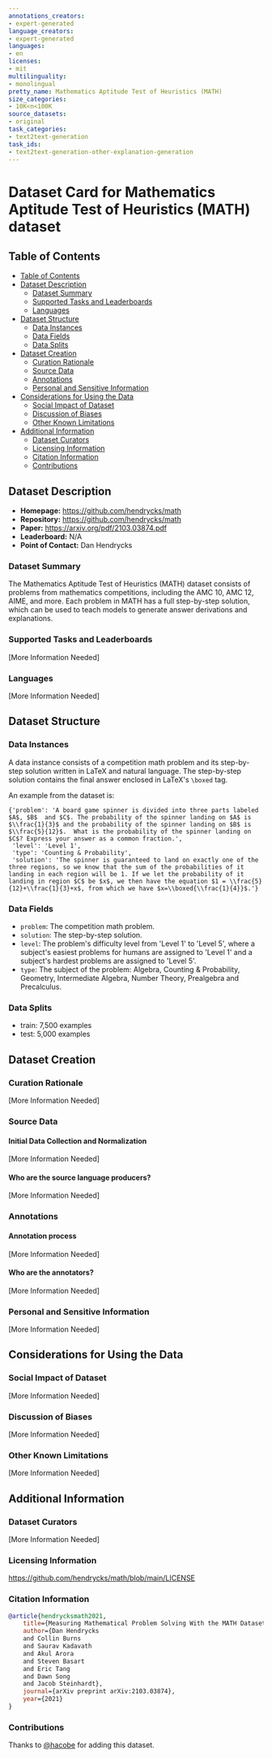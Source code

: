```yaml
---
annotations_creators:
- expert-generated
language_creators:
- expert-generated
languages:
- en
licenses:
- mit
multilinguality:
- monolingual
pretty_name: Mathematics Aptitude Test of Heuristics (MATH)
size_categories:
- 10K<n<100K
source_datasets:
- original
task_categories:
- text2text-generation
task_ids:
- text2text-generation-other-explanation-generation
---
```


# Dataset Card for Mathematics Aptitude Test of Heuristics (MATH) dataset

## Table of Contents
- [Table of Contents](#table-of-contents)
- [Dataset Description](#dataset-description)
  - [Dataset Summary](#dataset-summary)
  - [Supported Tasks and Leaderboards](#supported-tasks-and-leaderboards)
  - [Languages](#languages)
- [Dataset Structure](#dataset-structure)
  - [Data Instances](#data-instances)
  - [Data Fields](#data-fields)
  - [Data Splits](#data-splits)
- [Dataset Creation](#dataset-creation)
  - [Curation Rationale](#curation-rationale)
  - [Source Data](#source-data)
  - [Annotations](#annotations)
  - [Personal and Sensitive Information](#personal-and-sensitive-information)
- [Considerations for Using the Data](#considerations-for-using-the-data)
  - [Social Impact of Dataset](#social-impact-of-dataset)
  - [Discussion of Biases](#discussion-of-biases)
  - [Other Known Limitations](#other-known-limitations)
- [Additional Information](#additional-information)
  - [Dataset Curators](#dataset-curators)
  - [Licensing Information](#licensing-information)
  - [Citation Information](#citation-information)
  - [Contributions](#contributions)

## Dataset Description

- **Homepage:** https://github.com/hendrycks/math
- **Repository:** https://github.com/hendrycks/math
- **Paper:** https://arxiv.org/pdf/2103.03874.pdf
- **Leaderboard:** N/A
- **Point of Contact:** Dan Hendrycks

### Dataset Summary

The Mathematics Aptitude Test of Heuristics (MATH) dataset consists of problems
from mathematics competitions, including the AMC 10, AMC 12, AIME, and more. 
Each problem in MATH has a full step-by-step solution, which can be used to teach
models to generate answer derivations and explanations.

### Supported Tasks and Leaderboards

[More Information Needed]

### Languages

[More Information Needed]

## Dataset Structure

### Data Instances

A data instance consists of a competition math problem and its step-by-step solution written in LaTeX and natural language. The step-by-step solution contains the final answer enclosed in LaTeX's `\boxed` tag.

An example from the dataset is:
```
{'problem': 'A board game spinner is divided into three parts labeled $A$, $B$  and $C$. The probability of the spinner landing on $A$ is $\\frac{1}{3}$ and the probability of the spinner landing on $B$ is $\\frac{5}{12}$.  What is the probability of the spinner landing on $C$? Express your answer as a common fraction.',
 'level': 'Level 1',
 'type': 'Counting & Probability',
 'solution': 'The spinner is guaranteed to land on exactly one of the three regions, so we know that the sum of the probabilities of it landing in each region will be 1. If we let the probability of it landing in region $C$ be $x$, we then have the equation $1 = \\frac{5}{12}+\\frac{1}{3}+x$, from which we have $x=\\boxed{\\frac{1}{4}}$.'}
```

### Data Fields

* `problem`: The competition math problem.
* `solution`: The step-by-step solution.
* `level`: The problem's difficulty level from 'Level 1' to 'Level 5', where a subject's easiest problems for humans are assigned to 'Level 1' and a subject's hardest problems are assigned to 'Level 5'.
* `type`: The subject of the problem: Algebra, Counting & Probability, Geometry, Intermediate Algebra, Number Theory, Prealgebra and Precalculus.

### Data Splits

* train: 7,500 examples
* test: 5,000 examples

## Dataset Creation

### Curation Rationale

[More Information Needed]

### Source Data

#### Initial Data Collection and Normalization

[More Information Needed]

#### Who are the source language producers?

[More Information Needed]

### Annotations

#### Annotation process

[More Information Needed]

#### Who are the annotators?

[More Information Needed]

### Personal and Sensitive Information

[More Information Needed]

## Considerations for Using the Data

### Social Impact of Dataset

[More Information Needed]

### Discussion of Biases

[More Information Needed]

### Other Known Limitations

[More Information Needed]

## Additional Information

### Dataset Curators

[More Information Needed]

### Licensing Information

https://github.com/hendrycks/math/blob/main/LICENSE

### Citation Information
```bibtex
@article{hendrycksmath2021,
    title={Measuring Mathematical Problem Solving With the MATH Dataset},
    author={Dan Hendrycks
    and Collin Burns
    and Saurav Kadavath
    and Akul Arora
    and Steven Basart
    and Eric Tang
    and Dawn Song
    and Jacob Steinhardt},
    journal={arXiv preprint arXiv:2103.03874},
    year={2021}
}
```

### Contributions

Thanks to [@hacobe](https://github.com/hacobe) for adding this dataset.
